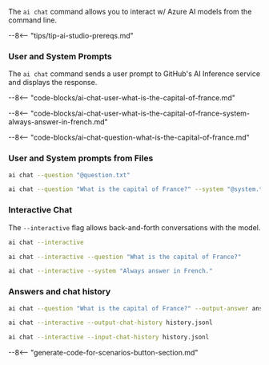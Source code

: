 The `ai chat` command allows you to interact w/ Azure AI models from the command line.

--8<-- "tips/tip-ai-studio-prereqs.md"

### User and System Prompts

The `ai chat` command sends a user prompt to GitHub's AI Inference service and displays the response.

--8<-- "code-blocks/ai-chat-user-what-is-the-capital-of-france.md"

--8<-- "code-blocks/ai-chat-user-what-is-the-capital-of-france-system-always-answer-in-french.md"

--8<-- "code-blocks/ai-chat-question-what-is-the-capital-of-france.md"

### User and System prompts from Files

``` bash title="User prompt from a file"
ai chat --question "@question.txt"
```

``` bash title="System prompt from a file"
ai chat --question "What is the capital of France?" --system "@system.txt"
```

### Interactive Chat

The `--interactive` flag allows back-and-forth conversations with the model.

``` bash title="Interactive chat"
ai chat --interactive
```

``` bash title="Interactive with an initial question"
ai chat --interactive --question "What is the capital of France?"
```

``` bash title="Interactive with a system prompt"
ai chat --interactive --system "Always answer in French."
```

### Answers and chat history

``` bash title="Output answer to a file"
ai chat --question "What is the capital of France?" --output-answer answer.txt
```

``` bash title="Output chat history to a file"
ai chat --interactive --output-chat-history history.jsonl
```

``` bash title="Input chat history from a file"
ai chat --interactive --input-chat-history history.jsonl
```

--8<-- "generate-code-for-scenarios-button-section.md"
